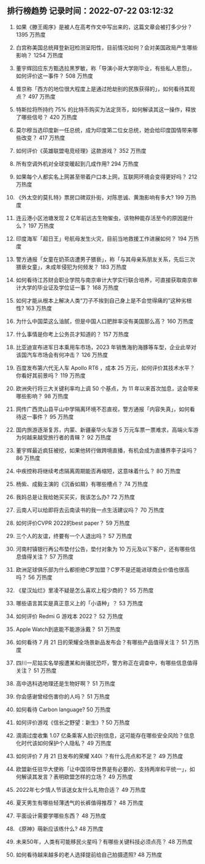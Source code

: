 
## 排行榜趋势 记录时间：2022-07-22 03:12:32
  
  1. 如果《滕王阁序》是被人在高考作文中写出来的，这篇文章会被打多少分？ 1395 万热度
    
  2. 白宫称美国总统拜登新冠检测呈阳性，目前情况如何？会对美国政局产生哪些影响？ 1254 万热度
    
  3. 董宇辉回应东方甄选拉黑罗敏，称「导演小哥大学刚毕业，有些私人恩怨」，如何评价这一事件？ 508 万热度
    
  4. 普京称「西方的地位很大程度上是通过抢劫别的民族获得的」，如何看待其观点？ 497 万热度
    
  5. 特斯拉将所持约 75% 的比特币购买为法定货币，如何解读其这一操作，释放了哪些信号？ 420 万热度
    
  6. 莫尔穆当选印度新一任总统，成为印度第二位女总统，她会给印度国情带来哪些改变？ 417 万热度
    
  7. 如何评价《英雄联盟电竞经理》这款游戏？ 352 万热度
    
  8. 所有空调外机对全球变暖起到几成作用? 294 万热度
    
  9. 如果每个人都实名上网甚至带着户口本上网，互联网环境会变得更好吗？ 212 万热度
    
  10. 《外太空的莫扎特》票房口碑双扑街，对陈思诚、黄渤影响有多大? 199 万热度
    
  11. 连云港小区池塘发现 2 亿年前远古生物鲎虫，该物种能存活至今的原因是什么？ 197 万热度
    
  12. 印度海军「超日王」号航母发生火灾，目前当地救援工作进展如何？ 194 万热度
    
  13. 警方通报「女童在奶茶店遭男子猥亵」，称「与其母亲系朋友关系，先后三次猥亵女童」，未成年侵犯为何频发？ 183 万热度
    
  14. 如何看待江苏财会职业学院与南京审计大学实行联合培养，可直接获取南京审计大学的毕业证及学位证一事？ 168 万热度
    
  15. 如何才能从根本上解决人类“刀子不挨到自己身上是不会觉得痛的”这种劣根性? 163 万热度
    
  16. 为什么中国菜这么油腻，但是中国人口肥胖率没有美国那么高？ 160 万热度
    
  17. 什么事情是你考上公务员才知道的？ 157 万热度
    
  18. 比亚迪宣布进军日本乘用车市场，2023 年销售海豹海豚等车型，企业此举对该国汽车市场会有何冲击？ 126 万热度
    
  19. 百度发布第六代无人车 Apollo RT6 ，成本 25 万元，如何评价其技术水平？你看好其前景吗？ 119 万热度
    
  20. 欧洲央行将三大关键利率均上调 50 个基点，为 11 年以来首次加息，这会带来哪些影响？ 98 万热度
    
  21. 网传广西灵山县平山中学隔离环境不忍直视，警方通报「内容失真」，如何看待这一事件？ 95 万热度
    
  22. 国内旅游逐渐复苏，内蒙、新疆豪华火车游 5 万元车票一票难求，高端火车游为何越来越受旅行者的青睐？ 92 万热度
    
  23. 董宇辉最近疯狂被挖，如果他转行做跨境直播，有机会成为直播界李子柒吗？ 86 万热度
    
  24. 中疾控称将继续考虑隔离周期能否再缩短，这意味着什么？ 80 万热度
    
  25. 杨紫、成毅主演的《沉香如屑》有哪些槽点？ 74 万热度
    
  26. 我妈总是让我给她买买买，我该怎么办? 72 万热度
    
  27. 云南人可以给即将去云南读书的我一点生活建议吗？ 70 万热度
    
  28. 如何评价CVPR 2022的best paper？ 59 万热度
    
  29. 三个人的友谊，终要有一个人退出吗？ 57 万热度
    
  30. 河南村镇银行再公布垫付公告，垫付对象为 10 万元及以下客户，还有哪些信息值得关注？ 57 万热度
    
  31. 欧洲足球俱乐部为什么都拒绝C罗加盟？C罗不是还能进球商业价值也很高吗？ 56 万热度
    
  32. 《星汉灿烂》里凌不疑是怎么喜欢上程少商的？ 55 万热度
    
  33. 哪些语言其实是真正意义上的「小语种」？ 53 万热度
    
  34. 如何评价 Redmi G 游戏本 2022？ 52 万热度
    
  35. Apple Watch到底能不能游泳戴？ 51 万热度
    
  36. 如何看待 7 月 21 日的荣耀全场景新品发布会？有哪些产品值得关注？ 51 万热度
    
  37. 四川一尼姑实名举报遭某和尚骚扰恐吓，警方称正在调查中，有哪些信息值得关注？ 51 万热度
    
  38. 高中选科选地理还是生物好啊？ 51 万热度
    
  39. 你会感谢曾经伤害你的人吗？ 51 万热度
    
  40. 如何看待 Carbon language? 50 万热度
    
  41. 如何评价游戏《信长之野望：新生》? 50 万热度
    
  42. 滴滴过度收集 1.07 亿条乘客人脸识别信息，这可能存在哪些安全风险？信息化时代该如何保护个人隐私？ 49 万热度
    
  43. 如何评价 7 月 21 日发布的荣耀 X40i ？有什么亮点和不足？ 49 万热度
    
  44. 欧盟新任驻华大使称「让中国领导世界是有必要的、支持两岸和平统一」，如何解读其发言？表明欧盟怎样的立场？ 49 万热度
    
  45. 2022年七夕情人节该送女友什么礼物合适？ 49 万热度
    
  46. 夏天男生有哪些轻薄透气的长裤值得推荐？ 48 万热度
    
  47. 平面设计需要学哪些东西？ 48 万热度
    
  48. 《原神》萌新应该练什么? 48 万热度
    
  49. 未来50年，人类有可能移民火星吗？有哪些关键科技必须点亮？ 48 万热度
    
  50. 如何看待越来越多的老人选择提前给自己拍摄遗照? 48 万热度
    